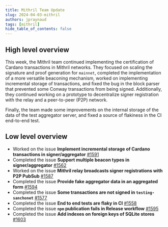 ```yaml
---
title: Mithril Team Update
slug: 2024-04-03-mithril
authors: jpraynaud
tags: [mithril]
hide_table_of_contents: false
---
```


## High level overview

This week, the Mithril team continued implementing the certification of Cardano transactions in Mithril networks. They focused on scaling the signature and proof generation for `mainnet`, completed the implementation of a more versatile beaconing mechanism, worked on implementing incremental storage of transactions, and fixed the bug in the block parser that prevented some Conway transactions from being signed. Additionally, they continued working on a prototype to decentralize signer registration with the relay and a peer-to-peer (P2P) network.

Finally, the team made some improvements on the internal storage of the data of the test aggregator server, and fixed a source of flakiness in the CI end-to-end test.

## Low level overview
- Worked on the issue **Implement incremental storage of Cardano transactions in signer/aggregator** [#1591](https://github.com/input-output-hk/mithril/issues/1591)
- Completed the issue **Support multiple beacon types in signer/aggregator** [#1562](https://github.com/input-output-hk/mithril/issues/1562)
- Worked on the issue **Mithril relay broadcasts signer registrations with P2P PubSub** [#1587](https://github.com/input-output-hk/mithril/issues/1587)
- Completed the issue **Provide fake aggregator data in an aggregated form** [#1594](https://github.com/input-output-hk/mithril/issues/1594)
- Completed the issue **Some transactions are not signed in `testing-sanchonet`** [#1577](https://github.com/input-output-hk/mithril/issues/1577)
- Completed the issue **End to end tests are flaky in CI** [#1558](https://github.com/input-output-hk/mithril/issues/1558)
- Completed the issue **`npm` publication fails in Release workflow** [#1595](https://github.com/input-output-hk/mithril/issues/1595)
- Completed the issue **Add indexes on foreign keys of SQLite stores** [#1603](https://github.com/input-output-hk/mithril/issues/1603)




